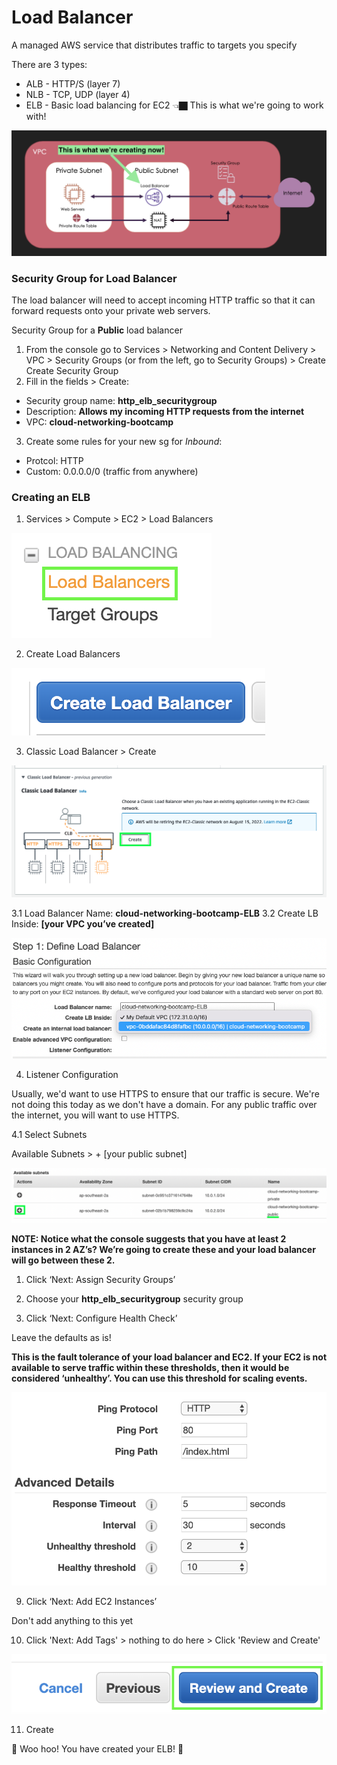 # Load Balancer 
A managed AWS service that distributes traffic to targets you specify

There are 3 types:
- ALB - HTTP/S (layer 7)
- NLB - TCP, UDP (layer 4)
- ELB - Basic load balancing for EC2 👈🏿 This is what we're going to work with!

![LB Diagram](images/elb_network_diagram.png)

### Security Group for Load Balancer
The load balancer will need to accept incoming HTTP traffic so that it can forward requests onto your private web servers. 

Security Group for a __Public__ load balancer
1. From the console go to Services > Networking and Content Delivery > VPC > Security Groups (or from the left, go to Security Groups) > Create Create Security Group
2. Fill in the fields > Create:

  - Security group name: __http_elb_securitygroup__
  - Description: __Allows my incoming HTTP requests from the internet__
  - VPC: __cloud-networking-bootcamp__

3. Create some rules for your new sg for *Inbound*:
  - Protcol: HTTP
  - Custom: 0.0.0.0/0 (traffic from anywhere)


### Creating an ELB

1. Services > Compute > EC2 > Load Balancers

![LB Console](images/services_elb.png)

2. Create Load Balancers

![LB create](images/create_lb.png)

3. Classic Load Balancer > Create

![ELB](2022-images/create-load-balancer.png)

3.1 Load Balancer Name: __cloud-networking-bootcamp-ELB__
3.2 Create LB Inside: __[your VPC you’ve created]__

![LB VPC](2022-images/select-elb-vpc.png)

4. Listener Configuration

Usually, we'd want to use HTTPS to ensure that our traffic is secure. We're not doing this today as we don't have a domain. For any public traffic over the internet, you will want to use HTTPS.

4.1 Select Subnets

Available Subnets > + [your public subnet]

![LB Public Subnet](2022-images/select-elb-subnet.png)

__NOTE: Notice what the console suggests that you have at least 2 instances in 2 AZ’s? We’re going to create these and your load balancer will go between these 2.__

1. Click ‘Next: Assign Security Groups’

2. Choose your __http_elb_securitygroup__ security group

3. Click ‘Next: Configure Health Check’

Leave the defaults as is!

__This is the fault tolerance of your load balancer and EC2. If your EC2 is not available to serve traffic within these thresholds, then it would be considered ‘unhealthy’. You can use this threshold for scaling events.__

![LB Public Subnet](images/lb_health_check.png)


9. Click ‘Next: Add EC2 Instances’

Don't add anything to this yet

10. Click 'Next: Add Tags' > nothing to do here > Click 'Review and Create'

![LB Review Create](images/review_create_lb.png)

11. Create

🌈 Woo hoo! You have created your ELB! 🌈


